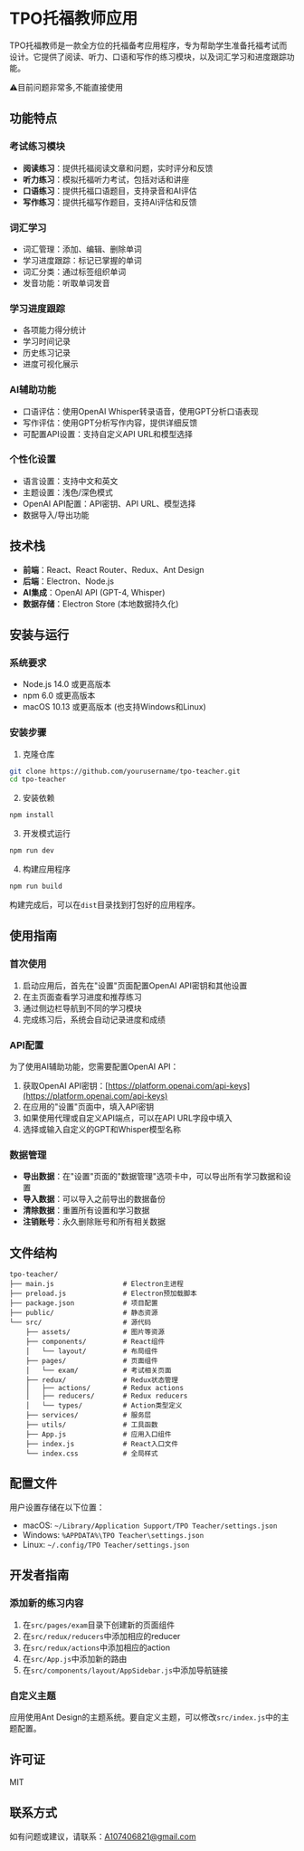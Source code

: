 # TPO托福教师应用

TPO托福教师是一款全方位的托福备考应用程序，专为帮助学生准备托福考试而设计。它提供了阅读、听力、口语和写作的练习模块，以及词汇学习和进度跟踪功能。

⚠️目前问题非常多,不能直接使用
## 功能特点

### 考试练习模块

- **阅读练习**：提供托福阅读文章和问题，实时评分和反馈
- **听力练习**：模拟托福听力考试，包括对话和讲座
- **口语练习**：提供托福口语题目，支持录音和AI评估
- **写作练习**：提供托福写作题目，支持AI评估和反馈

### 词汇学习

- 词汇管理：添加、编辑、删除单词
- 学习进度跟踪：标记已掌握的单词
- 词汇分类：通过标签组织单词
- 发音功能：听取单词发音

### 学习进度跟踪

- 各项能力得分统计
- 学习时间记录
- 历史练习记录
- 进度可视化展示

### AI辅助功能

- 口语评估：使用OpenAI Whisper转录语音，使用GPT分析口语表现
- 写作评估：使用GPT分析写作内容，提供详细反馈
- 可配置API设置：支持自定义API URL和模型选择

### 个性化设置

- 语言设置：支持中文和英文
- 主题设置：浅色/深色模式
- OpenAI API配置：API密钥、API URL、模型选择
- 数据导入/导出功能

## 技术栈

- **前端**：React、React Router、Redux、Ant Design
- **后端**：Electron、Node.js
- **AI集成**：OpenAI API (GPT-4, Whisper)
- **数据存储**：Electron Store (本地数据持久化)

## 安装与运行

### 系统要求

- Node.js 14.0 或更高版本
- npm 6.0 或更高版本
- macOS 10.13 或更高版本 (也支持Windows和Linux)

### 安装步骤

1. 克隆仓库

```bash
git clone https://github.com/yourusername/tpo-teacher.git
cd tpo-teacher
```

2. 安装依赖

```bash
npm install
```

3. 开发模式运行

```bash
npm run dev
```

4. 构建应用程序

```bash
npm run build
```

构建完成后，可以在`dist`目录找到打包好的应用程序。

## 使用指南

### 首次使用

1. 启动应用后，首先在"设置"页面配置OpenAI API密钥和其他设置
2. 在主页面查看学习进度和推荐练习
3. 通过侧边栏导航到不同的学习模块
4. 完成练习后，系统会自动记录进度和成绩

### API配置

为了使用AI辅助功能，您需要配置OpenAI API：

1. 获取OpenAI API密钥：[https://platform.openai.com/api-keys](https://platform.openai.com/api-keys)
2. 在应用的"设置"页面中，填入API密钥
3. 如果使用代理或自定义API端点，可以在API URL字段中填入
4. 选择或输入自定义的GPT和Whisper模型名称

### 数据管理

- **导出数据**：在"设置"页面的"数据管理"选项卡中，可以导出所有学习数据和设置
- **导入数据**：可以导入之前导出的数据备份
- **清除数据**：重置所有设置和学习数据
- **注销账号**：永久删除账号和所有相关数据

## 文件结构

```
tpo-teacher/
├── main.js                 # Electron主进程
├── preload.js              # Electron预加载脚本
├── package.json            # 项目配置
├── public/                 # 静态资源
└── src/                    # 源代码
    ├── assets/             # 图片等资源
    ├── components/         # React组件
    │   └── layout/         # 布局组件
    ├── pages/              # 页面组件
    │   └── exam/           # 考试相关页面
    ├── redux/              # Redux状态管理
    │   ├── actions/        # Redux actions
    │   ├── reducers/       # Redux reducers
    │   └── types/          # Action类型定义
    ├── services/           # 服务层
    ├── utils/              # 工具函数
    ├── App.js              # 应用入口组件
    ├── index.js            # React入口文件
    └── index.css           # 全局样式
```

## 配置文件

用户设置存储在以下位置：

- macOS: `~/Library/Application Support/TPO Teacher/settings.json`
- Windows: `%APPDATA%\TPO Teacher\settings.json`
- Linux: `~/.config/TPO Teacher/settings.json`

## 开发者指南

### 添加新的练习内容

1. 在`src/pages/exam`目录下创建新的页面组件
2. 在`src/redux/reducers`中添加相应的reducer
3. 在`src/redux/actions`中添加相应的action
4. 在`src/App.js`中添加新的路由
5. 在`src/components/layout/AppSidebar.js`中添加导航链接

### 自定义主题

应用使用Ant Design的主题系统。要自定义主题，可以修改`src/index.js`中的主题配置。

## 许可证

MIT

## 联系方式

如有问题或建议，请联系：A107406821@gmail.com
